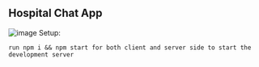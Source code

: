 ## Hospital Chat App
![image](https://github.com/koomedenis40/Hospital-Chat-App/assets/98518504/29f21a94-201f-444a-99a2-3cbd770184d5)
Setup:

    run npm i && npm start for both client and server side to start the development server
